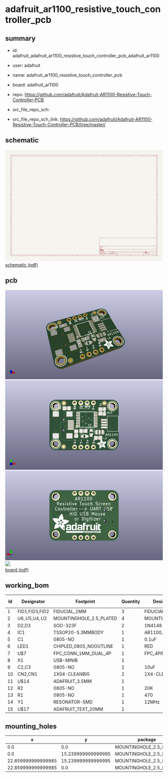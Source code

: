 # adafruit_ar1100_resistive_touch_controller_pcb
 
## summary 
* id: adafruit_adafruit_ar1100_resistive_touch_controller_pcb_adafruit_ar1100
* user: adafruit
* name: adafruit_ar1100_resistive_touch_controller_pcb
* board: adafruit_ar1100
* repo: https://github.com/adafruit/Adafruit-AR1100-Resistive-Touch-Controller-PCB



* src_file_repo_sch: 
* src_file_repo_sch_link: https://github.com/adafruit/Adafruit-AR1100-Resistive-Touch-Controller-PCB/tree/master/

## schematic  
![](working_schematic_600.png)  
[schematic (pdf)](working_schematic.pdf)  

## pcb  
![](working_3d_600.png) 
![](working_3d_front_600.png)  
![](working_3d_back_600.png)  
![](working_600.png)  
[board (pdf)](working.pdf)  

## working_bom
| Id | Designator | Footprint | Quantity | Designation | Supplier and ref |  | None | 
| --- | --- | --- | --- | --- | --- | --- | --- | 
| 1 | FID1,FID3,FID2 | FIDUCIAL_1MM | 3 | FIDUCIAL" |  |  | [''] | 
| 2 | U$6,U$5,U$4,U$2 | MOUNTINGHOLE_2.5_PLATED | 4 | MOUNTINGHOLE2.5 |  |  | [''] | 
| 3 | D2,D3 | SOD-323F | 2 | 1N4148 |  |  | [''] | 
| 4 | IC1 | TSSOP20-5.3MMBODY | 1 | AR1100_SSOP |  |  | [''] | 
| 5 | C1 | 0805-NO | 1 | 0.1uF |  |  | [''] | 
| 6 | LED1 | CHIPLED_0805_NOOUTLINE | 1 | RED |  |  | [''] | 
| 7 | U$7 | FPC_CONN_1MM_DUAL_4P | 1 | FPC_4PIN_12969 |  |  | [''] | 
| 8 | X1 | USB-MINIB | 1 |  |  |  | [''] | 
| 9 | C2,C3 | 0805-NO | 2 | 10uF |  |  | [''] | 
| 10 | CN2,CN1 | 1X04-CLEANBIG | 2 | 1X4-CLEANBIG |  |  | [''] | 
| 11 | U$14 | ADAFRUIT_3.5MM | 1 |  |  |  | [''] | 
| 12 | R2 | 0805-NO | 1 | 20K |  |  | [''] | 
| 13 | R1 | 0805-NO | 1 | 470 |  |  | [''] | 
| 14 | Y1 | RESONATOR-SMD | 1 | 12MHz |  |  | [''] | 
| 15 | U$17 | ADAFRUIT_TEXT_20MM | 1 |  |  |  | [''] | 



## mounting_holes
| x | y | package | value | ref | size | 
| --- | --- | --- | --- | --- | --- | 
| 0.0 | 0.0 | MOUNTINGHOLE_2.5_PLATED | MOUNTINGHOLE2.5 | U$2 | m3 | 
| 0.0 | 15.239999999999995 | MOUNTINGHOLE_2.5_PLATED | MOUNTINGHOLE2.5 | U$4 | m3 | 
| 22.859999999999985 | 15.239999999999995 | MOUNTINGHOLE_2.5_PLATED | MOUNTINGHOLE2.5 | U$5 | m3 | 
| 22.859999999999985 | 0.0 | MOUNTINGHOLE_2.5_PLATED | MOUNTINGHOLE2.5 | U$6 | m3 | 


